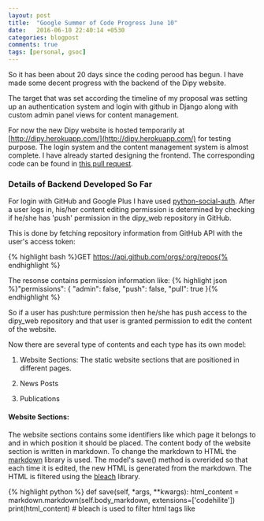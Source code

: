 ```yaml
---
layout: post
title:  "Google Summer of Code Progress June 10"
date:   2016-06-10 22:40:14 +0530
categories: blogpost
comments: true
tags: [personal, gsoc]
---
```


So it has been about 20 days since the coding perood has begun. I have made some decent progress with the backend of the Dipy website.
<!--more-->

The target that was set according the timeline of my proposal was setting up an authentication system and login with github in Django along with custom admin panel views for content management.

For now the new Dipy website is hosted temporarily at [http://dipy.herokuapp.com/](http://dipy.herokuapp.com/) for testing purpose. The login system and the content management system is almost complete. I have already started designing the frontend. The corresponding code can be found in [this pull request](https://github.com/nipy/dipy_web/pull/2).

### Details of Backend Developed So Far

For login with GitHub and Google Plus I have used [python-social-auth](https://github.com/omab/python-social-auth). After a user logs in, his/her content editing permission is determined by checking if he/she has 'push' permission in the dipy_web repository in GitHub.

This is done by fetching repository information from GitHub API with the user's access token:

{% highlight bash %}GET https://api.github.com/orgs/:org/repos{% endhighlight %}

The resonse contains permission information like:
{% highlight json %}"permissions": {
      "admin": false,
      "push": false,
      "pull": true
    }{% endhighlight %}

So if a user has push:ture permission then he/she has push access to the dipy_web repository and that user is granted permission to edit the content of the website.


Now there are several type of contents and each type has its own model:

1. Website Sections: The static website sections that are positioned in different pages.

2. News Posts

3. Publications


#### Website Sections:

The website sections contains some identifiers like which page it belongs to and in which position it should be placed. The content body of the website section is written in markdown. To change the markdown to HTML the [markdown](https://pythonhosted.org/Markdown/) library is used. The model's save() method is ovrerided so that each time it is edited, the new HTML is generated from the markdown. The HTML is filtered using the [bleach](http://bleach.readthedocs.io/) library.

{% highlight python %}
def save(self, *args, **kwargs):
    html_content = markdown.markdown(self.body_markdown,
                                     extensions=['codehilite'])
    print(html_content)
    # bleach is used to filter html tags like <script> for security
    self.body_html = bleach.clean(html_content, allowed_html_tags,
                                  allowed_attrs)
    self.modified = datetime.datetime.now()
    # Call the "real" save() method.
    super(WebsiteSection, self).save(*args, **kwargs)
{% endhighlight %}

There is requirement of embedding youtube videos in the markdown content of website sections. But allowing ifames in markdown would allow embedding any kind of content from any arbitrary source. So I wrote a custom template filter for converting the youtube links into embed codes. This also makes it simple to embed the videos as only pasting the url is all that the user needs to do.

{% highlight python %}
register.filter(name='youtube_embed_url')
def youtube_embed_url(value):
    exp = re.compile(r'((http|https)\:\/\/www\.youtube\.com\/watch\?v=([a-zA-Z0-9]*))')
    matches = exp.findall(value)
    processed_str = value
    template = '<div class="youtube-wrapper"><iframe class="youtube-embed" width="640" height="360" \
                src="https://www.youtube.com/embed/%s?rel=0&modestbranding=1" \
                frameborder="0" allowfullscreen></iframe></div>'
    for match in matches:
        processed_str = processed_str.replace(match[0], template % match[2])
    return processed_str
{% endhighlight %}

#### News Posts:

News posts are simple models for storing news with post dates. Most recent news are displayed in the home page.

#### Publications:

Publications are Journal/Conference/Book Chapter publications or any other literature about Dipy that people may want to know about or cite.

One important information about the publications that people often seek is the bibtex. Also the publication information can be extracted from the bibtex only. So instead of entering all details of the publications in a form, the content editor can only enter the bibtex and the model can be autometically populated by parsing the bibtex. For parsing bibtex instead of writing a new parser from scratch I have used [bibtexparser](https://pypi.python.org/pypi/bibtexparser/0.6.2) library.

Another property of the publications is that they can be marked as highlighted and the highlighted publications can be displayed separately in the home page or anywhere else.


### Some more thoughts on the GSOC journey so far

I just love it :) Especially because of my mentors. We have weekly video call meetings where a very specific set of targets are set for the coming week. This helps to maintain my focus in a particular direction. Also there is regular exchange of mails throught the week. They also go through my code every week and give feedback, so I am always trying to be very careful and make less mistakes :P

They inspire me to work harder.